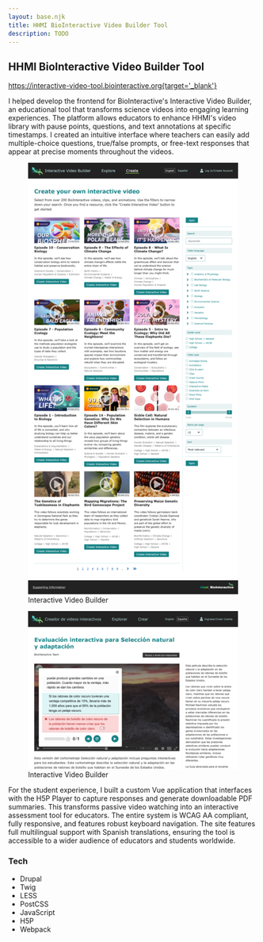 ```yaml
---
layout: base.njk
title: HHMI BioInteractive Video Builder Tool
description: TODO
---
```


## HHMI BioInteractive Video Builder Tool

https://interactive-video-tool.biointeractive.org{target='_blank'}

I helped develop the frontend for BioInteractive's Interactive Video Builder, an educational tool that transforms science videos into engaging learning experiences. The platform allows educators to enhance HHMI's video library with pause points, questions, and text annotations at specific timestamps. I created an intuitive interface where teachers can easily add multiple-choice questions, true/false prompts, or free-text responses that appear at precise moments throughout the videos.

<div class="screenshots">

  <figure>
    <a href="/images/screenshots/hhmi-video.webp" data-cropped="true" data-pswp-width="1400" data-pswp-height="2871">
      <img
        src="/images/thumbnails/hhmi-video.webp"
      alt="screenshot of HHMI BioInteractive Video Builder website"
        loading="lazy"/>
    </a>
    <figcaption>
      Interactive Video Builder
    </figcaption>
  </figure>

  <figure>
    <a href="/images/screenshots/hhmi-video-4.webp" data-cropped="true" data-pswp-width="1400" data-pswp-height="1049">
      <img
        src="/images/thumbnails/hhmi-video-4.webp"
      alt="screenshot of HHMI BioInteractive Video Builder website"
        loading="lazy"/>
    </a>
    <figcaption>
      Interactive Video Builder
    </figcaption>
  </figure>

</div>


For the student experience, I built a custom Vue application that interfaces with the H5P Player to capture responses and generate downloadable PDF summaries. This transforms passive video watching into an interactive assessment tool for educators. The entire system is WCAG AA compliant, fully responsive, and features robust keyboard navigation. The site features full multilingual support with Spanish translations, ensuring the tool is accessible to a wider audience of educators and students worldwide.

### Tech

<ul class="tags">
  <li>Drupal</li>
  <li>Twig</li>
  <li>LESS</li>
  <li>PostCSS</li>
  <li>JavaScript</li>
  <li>H5P</li>
  <li>Webpack</li>
</ul>
